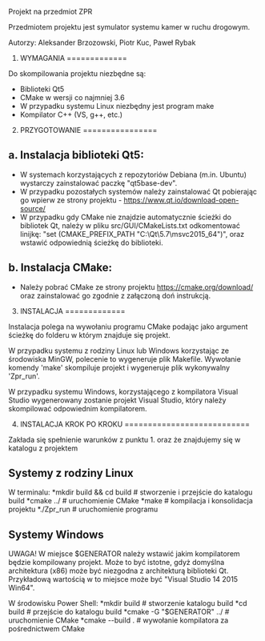 Projekt na przedmiot ZPR

Przedmiotem projektu jest symulator systemu kamer w ruchu drogowym.

Autorzy: Aleksander Brzozowski, Piotr Kuc, Paweł Rybak


1. WYMAGANIA
=============

Do skompilowania projektu niezbędne są:

- Biblioteki Qt5 
- CMake w wersji co najmniej 3.6
- W przypadku systemu Linux niezbędny jest program make
- Kompilator C++ (VS, g++, etc.)

2. PRZYGOTOWANIE
================

a. Instalacja biblioteki Qt5:
------------------------------

- W systemach korzystających z repozytoriów Debiana (m.in. Ubuntu)
wystarczy zainstalować paczkę "qt5base-dev".
- W przypadku pozostałych systemów należy zainstalować Qt pobierając
go wpierw ze strony projektu - https://www.qt.io/download-open-source/
- W przypadku gdy CMake nie znajdzie automatycznie ścieżki do bibliotek
Qt, należy w pliku src/GUI/CMakeLists.txt odkomentować linijkę:
"set (CMAKE_PREFIX_PATH "C:\\Qt\\5.7\\msvc2015_64")", oraz wstawić
odpowiednią ścieżkę do biblioteki.

b. Instalacja CMake:
--------------------

- Należy pobrać CMake ze strony projektu https://cmake.org/download/
oraz zainstalować go zgodnie z załączoną doń instrukcją.

3. INSTALACJA
=============

Instalacja polega na wywołaniu programu CMake podając jako
argument ścieżkę do folderu w którym znajduje się projekt.

W przypadku systemu z rodziny Linux lub Windows korzystając ze środowiska 
MinGW, polecenie to wygeneruje plik Makefile. Wywołanie komendy 'make' 
skompiluje projekt i wygeneruje plik wykonywalny 'Zpr_run'.

W przypadku systemu Windows, korzystającego z kompilatora Visual Studio
wygenerowany zostanie projekt Visual Studio, który należy skompilować
odpowiednim kompilatorem.

4. INSTALACJA KROK PO KROKU
===========================


Zakłada się spełnienie warunków z punktu 1.
oraz że znajdujemy się w katalogu z projektem


Systemy z rodziny Linux
-----------------------

W terminalu:
*mkdir build && cd build  # stworzenie i przejście do katalogu build
*cmake ../  # uruchomienie CMake
*make  # kompilacja i konsolidacja projektu
*./Zpr_run  # uruchomienie programu

Systemy Windows
---------------------------------------
UWAGA!
W miejsce $GENERATOR należy wstawić jakim kompilatorem będzie kompilowany
projekt. Może to być istotne, gdyż domyślna architektura (x86) może być
niezgodna z architekturą biblioteki Qt. Przykładową wartością w to miejsce
może być "Visual Studio 14 2015 Win64".

W środowisku Power Shell:
*mkdir build # stworzenie katalogu build
*cd build # przejście do katalogu build
*cmake -G "$GENERATOR" ../ # uruchomienie CMake
*cmake --build . # wywołanie kompilatora za pośrednictwem CMake


